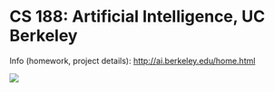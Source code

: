 # CS 188: Artificial Intelligence, UC Berkeley

Info (homework, project details): http://ai.berkeley.edu/home.html

![](https://s3-us-west-2.amazonaws.com/cs188websitecontent/projects/release/tracking/v1/001/busters.png)
